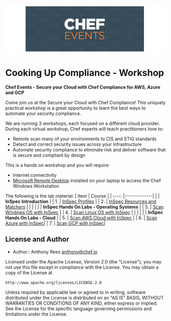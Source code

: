 ![Chef Events](/labs/images/chef_events.png)
# Cooking Up Compliance - Workshop
  
**Chef Events - Secure your Cloud with Chef Compliance for AWS, Azure and GCP**

Come join us at the Secure your Cloud with Chef Compliance! This uniquely practical workshop is a great opportunity to learn the best ways to automate your security compliance.

We are running 3 workshops, each focused on a different cloud provider. During each virtual workshop, Chef experts will teach practitioners how to:

- Remote scan many of your environments to CIS and STIG standards  
- Detect and correct security issues across your infrastructure  
- Automate security compliance to eliminate risk and deliver software that is secure and compliant by design  

This is a hands on workshop and you will require:  
 - Internet connectivity
 - [Microsoft Remote Desktop](https://docs.microsoft.com/en-us/windows-server/remote/remote-desktop-services/clients/remote-desktop-clients) installed on your laptop to access the Chef Windows Workstation  
  
The following is the lab material:
| Item | Course  | 
| :---: |:-------------| 
|  | **InSpec Introduction** |
| 1. | [InSpec Profiles](labs/intro_profiles.md) |
| 2. | [InSpec Resources and Matchers](labs/intro_resources.md) |
|    | |
|    | **InSpec Hands On Labs - Operating Systems** |
| 3. | [Scan Windows OS with InSpec](labs/windows_os.md) |
| 4. | [Scan Linux OS with InSpec](labs/linux_os.md) |
|    | |
|    | **InSpec Hands On Labs - Cloud** |
| 5. | [Scan AWS Cloud with InSpec](labs/aws_cloud.md) |
| 6. | [Scan Azure with InSpec](labs/azure_cloud.md)|
| 7. | [Scan GCP with InSpec](labs/gcp_cloud.md)|
  
  
  
## License and Author
  
* Author:: Anthony Rees <anthony@chef.io>

Licensed under the Apache License, Version 2.0 (the "License");
you may not use this file except in compliance with the License.
You may obtain a copy of the License at

    http://www.apache.org/licenses/LICENSE-2.0

Unless required by applicable law or agreed to in writing, software
distributed under the License is distributed on an "AS IS" BASIS,
WITHOUT WARRANTIES OR CONDITIONS OF ANY KIND, either express or implied.
See the License for the specific language governing permissions and
limitations under the License.
